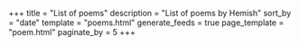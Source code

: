 +++
title = "List of poems"
description = "List of poems by Hemish"
sort_by = "date"
template = "poems.html"
generate_feeds = true
page_template = "poem.html"
paginate_by = 5
+++
